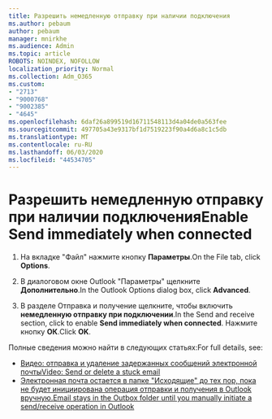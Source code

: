 ```yaml
---
title: Разрешить немедленную отправку при наличии подключения
ms.author: pebaum
author: pebaum
manager: mnirkhe
ms.audience: Admin
ms.topic: article
ROBOTS: NOINDEX, NOFOLLOW
localization_priority: Normal
ms.collection: Adm_O365
ms.custom:
- "2713"
- "9000768"
- "9002385"
- "4645"
ms.openlocfilehash: 6daf26a899519d16711548113d4a04de0a563fee
ms.sourcegitcommit: 497705a43e9317bf1d7519223f90a4d6a8c1c5db
ms.translationtype: MT
ms.contentlocale: ru-RU
ms.lasthandoff: 06/03/2020
ms.locfileid: "44534705"
---
```

# <a name="enable-send-immediately-when-connected"></a><span data-ttu-id="863e4-102">Разрешить немедленную отправку при наличии подключения</span><span class="sxs-lookup"><span data-stu-id="863e4-102">Enable Send immediately when connected</span></span>
 
1. <span data-ttu-id="863e4-103">На вкладке "Файл" нажмите кнопку **Параметры**.</span><span class="sxs-lookup"><span data-stu-id="863e4-103">On the File tab, click **Options**.</span></span>

2. <span data-ttu-id="863e4-104">В диалоговом окне Outlook "Параметры" щелкните **Дополнительно**.</span><span class="sxs-lookup"><span data-stu-id="863e4-104">In the Outlook Options dialog box, click **Advanced**.</span></span>

3. <span data-ttu-id="863e4-105">В разделе Отправка и получение щелкните, чтобы включить **немедленную отправку при подключении**.</span><span class="sxs-lookup"><span data-stu-id="863e4-105">In the Send and receive section, click to enable **Send immediately when connected**.</span></span> <span data-ttu-id="863e4-106">Нажмите кнопку **ОК**.</span><span class="sxs-lookup"><span data-stu-id="863e4-106">Click **OK**.</span></span>

<span data-ttu-id="863e4-107">Полные сведения можно найти в следующих статьях:</span><span class="sxs-lookup"><span data-stu-id="863e4-107">For full details, see:</span></span>
- [<span data-ttu-id="863e4-108">Видео: отправка и удаление задержанных сообщений электронной почты</span><span class="sxs-lookup"><span data-stu-id="863e4-108">Video: Send or delete a stuck email</span></span>](https://support.office.com/article/Video-Send-or-delete-an-email-stuck-in-your-outbox-26d5d34a-4e5f-444a-a9e8-44db04a94dec) 
- [<span data-ttu-id="863e4-109">Электронная почта остается в папке "Исходящие" до тех пор, пока не будет инициирована операция отправки и получения в Outlook вручную.</span><span class="sxs-lookup"><span data-stu-id="863e4-109">Email stays in the Outbox folder until you manually initiate a send/receive operation in Outlook</span></span>](https://support.microsoft.com/help/2797572/email-stays-in-the-outbox-folder-until-you-manually-initiate-a-send-re)
